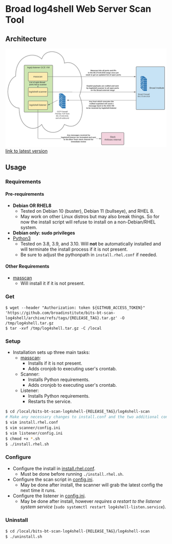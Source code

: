 # Broad log4shell Web Server Scan Tool

## Architecture

![Lucidchart](./lucidchart.png)
[link to latest version](https://lucid.app/lucidchart/434ccfcc-eb3b-4b82-b40c-f9f1a943cfc0/edit?viewport_loc=15%2C41%2C1790%2C1170%2C0_0&invitationId=inv_4c1416c8-da36-4a95-8337-c59e8cb457da)

## Usage

### Requirements

#### Pre-requirements
- **Debian OR RHEL8**
  - Tested on Debian 10 (buster), Debian 11 (bullseye), and RHEL 8.
  - May work on other Linux distros but may also break things. So for now the install script will refuse to install on a non-Debian/RHEL system.
- **Debian only: sudo privileges**
- [Python3](https://www.python.org/downloads/)
  - Tested on 3.8, 3.9, and 3.10. Will **not** be automatically installed and will terminate the install process if it is not present.
  - Be sure to adjust the pythonpath in `install.rhel.conf` if needed.

#### Other Requirements

- [masscan](https://github.com/robertdavidgraham/masscan)
  - Will install it if it is not present.

### Get

```
$ wget --header "Authorization: token ${GITHUB_ACCESS_TOKEN}" 'https://github.com/broadinstitute/bits-bt-scan-log4shell/archive/refs/tags/{RELEASE_TAG}.tar.gz' -O /tmp/log4shell.tar.gz
$ tar -xvf /tmp/log4shell.tar.gz -C /local
```

### Setup

- Installation sets up three main tasks:
  - [masscan](https://github.com/robertdavidgraham/masscan):
    - Installs if it is not present.
    - Adds cronjob to executing user's crontab.
  - Scanner:
    - Installs Python requirements.
    - Adds cronjob to executing user's crontab.
  - Listener:
    - Installs Python requirements.
    - Restarts the service.

```bash
$ cd /local/bits-bt-scan-log4shell-{RELEASE_TAG}/log4shell-scan
# Make any necessary changes to install.conf and the two additional config files listed below.
$ vim install.rhel.conf
$ vim scanner/config.ini
$ vim listener/config.ini
$ chmod +x *.sh
$ ./install.rhel.sh
```

### Configure

- Configure the install in [install.rhel.conf](./log4shell-scan/install.rhel.conf).
  - Must be done before running `./install.rhel.sh`.
- Configure the scan script in [config.ini](./log4shell-scan/scanner/config.ini).
  - May be done after install, the scanner will grab the latest config the next time it runs.
- Configure the listener in [config.ini](./log4shell-scan/listener/config.ini).
  - May be done after install, however *requires a restart to the listener system service* (`sudo systemctl restart log4shell-listen.service`).

### Uninstall

```bash
$ cd /local/bits-bt-scan-log4shell-{RELEASE_TAG}/log4shell-scan
$ ./uninstall.sh
```

